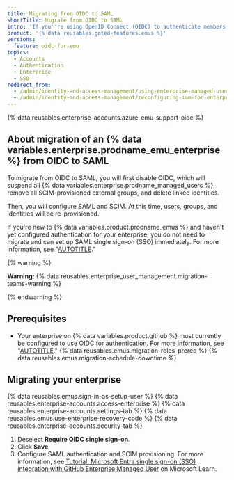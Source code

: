 ```yaml
---
title: Migrating from OIDC to SAML
shortTitle: Migrate from OIDC to SAML
intro: 'If you''re using OpenID Connect (OIDC) to authenticate members in your {% data variables.enterprise.prodname_emu_enterprise %}, you can migrate to SAML SSO.'
product: '{% data reusables.gated-features.emus %}'
versions:
  feature: oidc-for-emu
topics:
  - Accounts
  - Authentication
  - Enterprise
  - SSO
redirect_from:
  - /admin/identity-and-access-management/using-enterprise-managed-users-for-iam/migrating-from-oidc-to-saml
  - /admin/identity-and-access-management/reconfiguring-iam-for-enterprise-managed-users/migrating-from-oidc-to-saml
---
```


{% data reusables.enterprise-accounts.azure-emu-support-oidc %}

## About migration of an {% data variables.enterprise.prodname_emu_enterprise %} from OIDC to SAML

To migrate from OIDC to SAML, you will first disable OIDC, which will suspend all {% data variables.enterprise.prodname_managed_users %}, remove all SCIM-provisioned external groups, and delete linked identities.

Then, you will configure SAML and SCIM. At this time, users, groups, and identities will be re-provisioned.

If you're new to {% data variables.product.prodname_emus %} and haven't yet configured authentication for your enterprise, you do not need to migrate and can set up SAML single sign-on (SSO) immediately. For more information, see "[AUTOTITLE](/admin/identity-and-access-management/using-enterprise-managed-users-for-iam/configuring-saml-single-sign-on-for-enterprise-managed-users)."

{% warning %}

**Warning:** {% data reusables.enterprise_user_management.migration-teams-warning %}

{% endwarning %}

## Prerequisites

* Your enterprise on {% data variables.product.github %} must currently be configured to use OIDC for authentication. For more information, see "[AUTOTITLE](/admin/identity-and-access-management/using-enterprise-managed-users-for-iam/configuring-oidc-for-enterprise-managed-users)."
{% data reusables.emus.migration-roles-prereq %}
{% data reusables.emus.migration-schedule-downtime %}

## Migrating your enterprise

{% data reusables.emus.sign-in-as-setup-user %}
{% data reusables.enterprise-accounts.access-enterprise %}
{% data reusables.enterprise-accounts.settings-tab %}
{% data reusables.emus.use-enterprise-recovery-code %}
{% data reusables.enterprise-accounts.security-tab %}
1. Deselect **Require OIDC single sign-on**.
1. Click **Save**.
1. Configure SAML authentication and SCIM provisioning. For more information, see [Tutorial: Microsoft Entra single sign-on (SSO) integration with GitHub Enterprise Managed User](https://learn.microsoft.com/entra/identity/saas-apps/github-enterprise-managed-user-tutorial) on Microsoft Learn.
